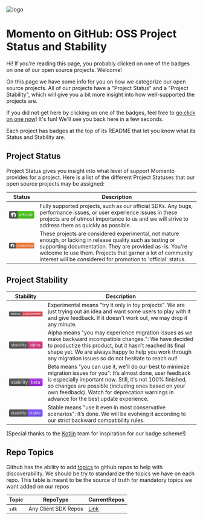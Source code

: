 <img src="https://docs.momentohq.com/img/logo.svg" alt="logo" width="400"/>

# Momento on GitHub: OSS Project Status and Stability

Hi!  If you're reading this page, you probably clicked on one of the badges on one of our open source projects.
Welcome!

On this page we have some info for you on how we categorize our open source projects.  All of our projects
have a "Project Status" and a "Project Stability", which will give you a bit more insight into how well-supported
the projects are.

If you did not get here by clicking on one of the badges, feel free to
[go click on one now](https://github.com/momentohq/client-sdk-javascript)!
It's fun!  We'll see you back here in a few seconds.

Each project has badges at the top of its README that let you know what its Status and Stability are.

## Project Status

Project Status gives you insight into what level of support Momento provides for a project.
Here is a list of the different Project Statuses that our open source projects may be assigned:

| Status                                              | Description                                                                                                                                                                                                                                                                                                          |
|-----------------------------------------------------|----------------------------------------------------------------------------------------------------------------------------------------------------------------------------------------------------------------------------------------------------------------------------------------------------------------------|
| ![official](./badges/project-status-official.svg)   | Fully supported projects, such as our official SDKs.  Any bugs, performance issues, or user experience issues in these projects are of utmost importance to us and we will strive to address them as quickly as possible.                                                                                            |
| ![incubating](./badges/project-status-incubating.svg) | These projects are considered experimental, not mature enough, or lacking in release quality such as testing or supporting documentation. They are provided as-is. You're welcome to use them.  Projects that garner a lot of community interest will be considered for promotion to 'official' status. |

## Project Stability

| Stability                                                | Description                                                                                                                                                                                                                                                                                                                     |
|----------------------------------------------------------|---------------------------------------------------------------------------------------------------------------------------------------------------------------------------------------------------------------------------------------------------------------------------------------------------------------------------------|
| ![experimental](./badges/project-stability-experimental.svg) | Experimental means "try it only in toy projects".  We are just trying out an idea and want some users to play with it and give feedback. If it doesn't work out, we may drop it any minute.                                                                                                                                     |
| ![alpha](./badges/project-stability-alpha.svg)        | Alpha means "you may experience migration issues as we make backward incompatible changes.": We have decided to productize this product, but it hasn't reached its final shape yet.  We are always happy to help you work through any migration issues so do not hesitate to reach out!                                         |
| ![beta](./badges/project-stability-beta.svg)         | Beta means "you can use it, we'll do our best to minimize migration issues for you": It’s almost done, user feedback is especially important now. Still, it's not 100% finished, so changes are possible (including ones based on your own feedback). Watch for deprecation warnings in advance for the best update experience. |
| ![stable](./badges/project-stability-stable.svg)       | Stable means "use it even in most conservative scenarios": It’s done. We will be evolving it according to our strict backward compatibility rules.                                                                                                                                                                              |

(Special thanks to the [Kotlin](https://kotlinlang.org/docs/components-stability.html#stability-levels-explained) team for inspiration for our badge scheme!)

## Repo Topics
Github has the ability to add [topics](https://github.com/topics) to github repos to help with discoverability. We should be try to standardize the topics we have on each repo. This table is meant to be the source of truth for mandatory topics we want added on our repos

|Topic|RepoType|CurrentRepos|
|---|---|---|
|`sdk`|Any Client SDK Repos|[Link](https://github.com/search?q=topic%3Asdk+org%3Amomentohq+fork%3Atrue&type=repositories)|
